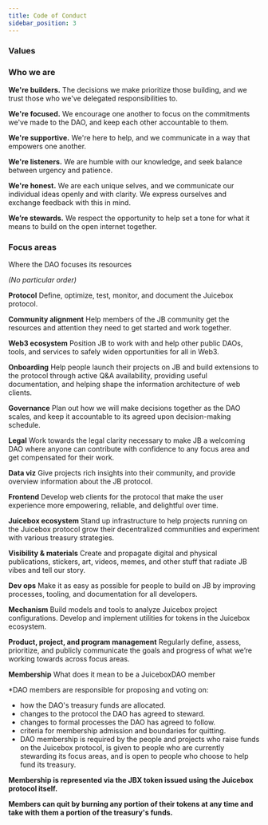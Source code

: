 ```yaml
---
title: Code of Conduct
sidebar_position: 3
---
```


### Values

### Who we are

**We're builders.** The decisions we make prioritize those building, and we trust those who we've delegated responsibilities to.

**We're focused.** We encourage one another to focus on the commitments we've made to the DAO, and keep each other accountable to them.

**We're supportive.** We're here to help, and we communicate in a way that empowers one another.

**We're listeners.** We are humble with our knowledge, and seek balance between urgency and patience.

**We're honest.** We are each unique selves, and we communicate our individual ideas openly and with clarity. We express ourselves and exchange feedback with this in mind.

**We’re stewards.** We respect the opportunity to help set a tone for what it means to build on the open internet together.

### Focus areas

Where the DAO focuses its resources

_(No particular order)_

**Protocol**
Define, optimize, test, monitor, and document the Juicebox protocol.

**Community alignment**
Help members of the JB community get the resources and attention they need to get started and work together.

**Web3 ecosystem**
Position JB to work with and help other public DAOs, tools, and services to safely widen opportunities for all in Web3.

**Onboarding**
Help people launch their projects on JB and build extensions to the protocol through active Q&A availability, providing useful documentation, and helping shape the information architecture of web clients.

**Governance**
Plan out how we will make decisions together as the DAO scales, and keep it accountable to its agreed upon decision-making schedule.

**Legal**
Work towards the legal clarity necessary to make JB a welcoming DAO where anyone can contribute with confidence to any focus area and get compensated for their work.

**Data viz**
Give projects rich insights into their community, and provide overview information about the JB protocol.

**Frontend**
Develop web clients for the protocol that make the user experience more empowering, reliable, and delightful over time.

**Juicebox ecosystem**
Stand up infrastructure to help projects running on the Juicebox protocol grow their decentralized communities and experiment with various treasury strategies.

**Visibility & materials**
Create and propagate digital and physical publications, stickers, art, videos, memes, and other stuff that radiate JB vibes and tell our story.

**Dev ops**
Make it as easy as possible for people to build on JB by improving processes, tooling, and documentation for all developers.

**Mechanism**
Build models and tools to analyze Juicebox project configurations. Develop and implement utilities for tokens in the Juicebox ecosystem.

**Product, project, and program management**
Regularly define, assess, prioritize, and publicly communicate the goals and progress of what we’re working towards across focus areas.

**Membership**
What does it mean to be a JuiceboxDAO member

\*DAO members are responsible for proposing and voting on:

-   how the DAO's treasury funds are allocated.
-   changes to the protocol the DAO has agreed to steward.
-   changes to formal processes the DAO has agreed to follow.
-   criteria for membership admission and boundaries for quitting.
-   DAO membership is required by the people and projects who raise funds on the Juicebox protocol, is given to people who are currently stewarding its focus areas, and is open to people who choose to help fund its treasury.

**Membership is represented via the JBX token issued using the Juicebox protocol itself.**

**Members can quit by burning any portion of their tokens at any time and take with them a portion of the treasury's funds.**
